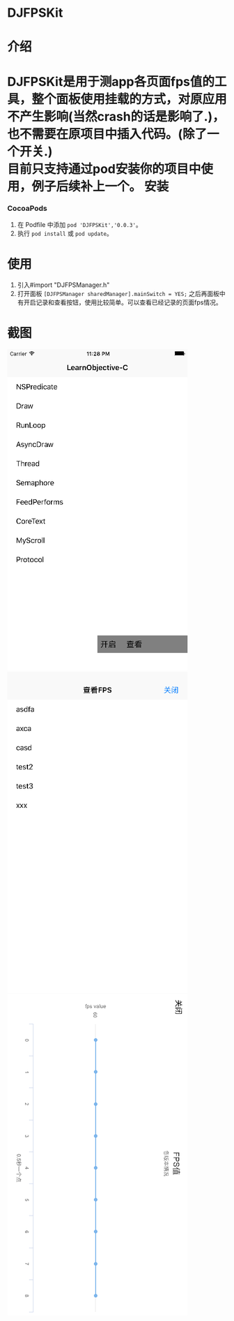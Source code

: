 DJFPSKit
===============

介绍
===============
DJFPSKit是用于测app各页面fps值的工具，整个面板使用挂载的方式，对原应用不产生影响(当然crash的话是影响了.)，也不需要在原项目中插入代码。(除了一个开关.)<br/>目前只支持通过pod安装你的项目中使用，例子后续补上一个。
安装
===============

### CocoaPods
1. 在 Podfile 中添加  `pod 'DJFPSKit','0.0.3'`。
2. 执行 `pod install` 或 `pod update`。

使用
===============
1. 引入#import "DJFPSManager.h"
2. 打开面板 `[DJFPSManager sharedManager].mainSwitch = YES;`
之后再面板中有开启记录和查看按钮，使用比较简单。可以查看已经记录的页面fps情况。

截图
===============
 ![image](https://github.com/ldhlfzysys/DJFPSKit/blob/master/screenshot/1.png)
 ![image](https://github.com/ldhlfzysys/DJFPSKit/blob/master/screenshot/2.png)
 ![image](https://github.com/ldhlfzysys/DJFPSKit/blob/master/screenshot/3.png)
